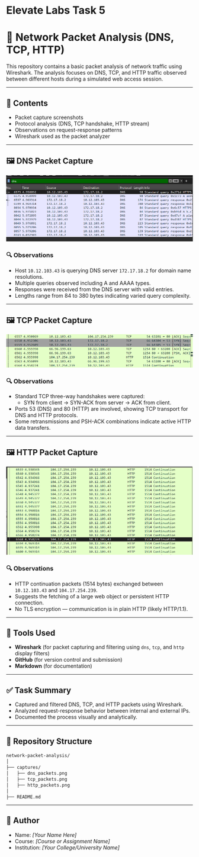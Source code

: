# Elevate Labs Task 5
# 📡 Network Packet Analysis (DNS, TCP, HTTP)

This repository contains a basic packet analysis of network traffic using Wireshark. The analysis focuses on DNS, TCP, and HTTP traffic observed between different hosts during a simulated web access session.

---

## 📂 Contents

- Packet capture screenshots
- Protocol analysis (DNS, TCP handshake, HTTP stream)
- Observations on request-response patterns
- Wireshark used as the packet analyzer

---

## 🖼️ DNS Packet Capture

![DNS Capture](captures/dns_packets.png)

### 🔍 Observations
- Host `10.12.103.43` is querying DNS server `172.17.18.2` for domain name resolutions.
- Multiple queries observed including A and AAAA types.
- Responses were received from the DNS server with valid entries.
- Lengths range from 84 to 380 bytes indicating varied query complexity.

---

## 🖼️ TCP Packet Capture

![TCP Capture](captures/tcp_packets.png)

### 🔍 Observations
- Standard TCP three-way handshakes were captured:
  - SYN from client → SYN-ACK from server → ACK from client.
- Ports 53 (DNS) and 80 (HTTP) are involved, showing TCP transport for DNS and HTTP protocols.
- Some retransmissions and PSH-ACK combinations indicate active HTTP data transfers.

---

## 🖼️ HTTP Packet Capture

![HTTP Capture](captures/http_packets.png)

### 🔍 Observations
- HTTP continuation packets (1514 bytes) exchanged between `10.12.103.43` and `104.17.254.239`.
- Suggests the fetching of a large web object or persistent HTTP connection.
- No TLS encryption — communication is in plain HTTP (likely HTTP/1.1).

---

## 🔧 Tools Used

- **Wireshark** (for packet capturing and filtering using `dns`, `tcp`, and `http` display filters)
- **GitHub** (for version control and submission)
- **Markdown** (for documentation)

---

## ✅ Task Summary

- Captured and filtered DNS, TCP, and HTTP packets using Wireshark.
- Analyzed request-response behavior between internal and external IPs.
- Documented the process visually and analytically.

---

## 📎 Repository Structure

```
network-packet-analysis/
│
├── captures/
│   ├── dns_packets.png
│   ├── tcp_packets.png
│   ├── http_packets.png
│
├── README.md
```

---

## 👤 Author

- Name: *[Your Name Here]*
- Course: *[Course or Assignment Name]*
- Institution: *[Your College/University Name]*
